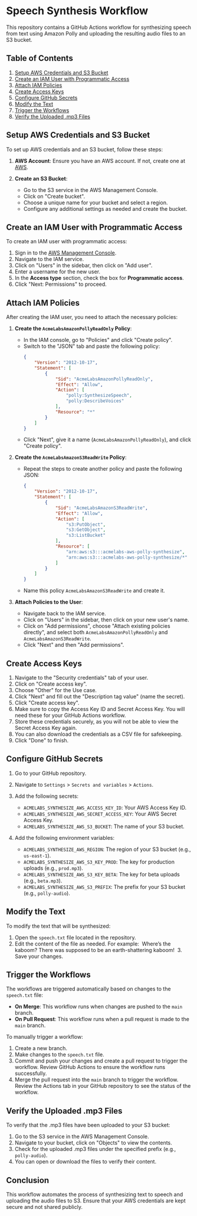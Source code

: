 # Speech Synthesis Workflow

This repository contains a GitHub Actions workflow for synthesizing speech from text using Amazon Polly and uploading the resulting audio files to an S3 bucket.

## Table of Contents
1. [Setup AWS Credentials and S3 Bucket](#setup-aws-credentials-and-s3-bucket)
2. [Create an IAM User with Programmatic Access](#create-an-iam-user-with-programmatic-access)
3. [Attach IAM Policies](#attach-iam-policies)
4. [Create Access Keys](#create-access-keys)
5. [Configure GitHub Secrets](#configure-github-secrets)
6. [Modify the Text](#modify-the-text)
7. [Trigger the Workflows](#trigger-the-workflows)
8. [Verify the Uploaded .mp3 Files](#verify-the-uploaded-mp3-files)

## Setup AWS Credentials and S3 Bucket

To set up AWS credentials and an S3 bucket, follow these steps:

1. **AWS Account**: Ensure you have an AWS account. If not, create one at [AWS](https://aws.amazon.com/).

2. **Create an S3 Bucket**:
   - Go to the S3 service in the AWS Management Console.
   - Click on "Create bucket".
   - Choose a unique name for your bucket and select a region.
   - Configure any additional settings as needed and create the bucket.

## Create an IAM User with Programmatic Access

To create an IAM user with programmatic access:

1. Sign in to the [AWS Management Console](https://aws.amazon.com/console/).
2. Navigate to the IAM service.
3. Click on "Users" in the sidebar, then click on "Add user".
4. Enter a username for the new user.
5. In the **Access type** section, check the box for **Programmatic access**.
6. Click "Next: Permissions" to proceed.

## Attach IAM Policies

After creating the IAM user, you need to attach the necessary policies:

1. **Create the `AcmeLabsAmazonPollyReadOnly` Policy**:
   - In the IAM console, go to "Policies" and click "Create policy".
   - Switch to the "JSON" tab and paste the following policy:
     ```json
     {
         "Version": "2012-10-17",
         "Statement": [
             {
                 "Sid": "AcmeLabsAmazonPollyReadOnly",
                 "Effect": "Allow",
                 "Action": [
                     "polly:SynthesizeSpeech",
                     "polly:DescribeVoices"
                 ],
                 "Resource": "*"
             }
         ]
     }
     ```
   - Click "Next", give it a name (`AcmeLabsAmazonPollyReadOnly`), and click "Create policy".

2. **Create the `AcmeLabsAmazonS3ReadWrite` Policy**:
   - Repeat the steps to create another policy and paste the following JSON:
     ```json
     {
         "Version": "2012-10-17",
         "Statement": [
             {
                 "Sid": "AcmeLabsAmazonS3ReadWrite",
                 "Effect": "Allow",
                 "Action": [
                     "s3:PutObject",
                     "s3:GetObject",
                     "s3:ListBucket"
                 ],
                 "Resource": [
                     "arn:aws:s3:::acmelabs-aws-polly-synthesize",
                     "arn:aws:s3:::acmelabs-aws-polly-synthesize/*"
                 ]
             }
         ]
     }
     ```
   - Name this policy `AcmeLabsAmazonS3ReadWrite` and create it.

3. **Attach Policies to the User**:
   - Navigate back to the IAM service.
   - Click on "Users" in the sidebar, then click on your new user's name.
   - Click on "Add permissions", choose "Attach existing policies directly", and select both `AcmeLabsAmazonPollyReadOnly` and `AcmeLabsAmazonS3ReadWrite`.
   - Click "Next" and then "Add permissions".

## Create Access Keys

1. Navigate to the "Security credentials" tab of your user.
2. Click on "Create access key".
3. Choose "Other" for the Use case.
4. Click "Next" and fill out the "Description tag value" (name the secret).
5. Click "Create access key".
6. Make sure to copy the Access Key ID and Secret Access Key. You will need these for your GitHub Actions workflow.
7. Store these credentials securely, as you will not be able to view the Secret Access Key again.
8. You can also download the credentials as a CSV file for safekeeping.
9. Click "Done" to finish.

## Configure GitHub Secrets

1. Go to your GitHub repository.
2. Navigate to `Settings` > `Secrets and variables` > `Actions`.
3. Add the following secrets:
   - `ACMELABS_SYNTHESIZE_AWS_ACCESS_KEY_ID`: Your AWS Access Key ID.
   - `ACMELABS_SYNTHESIZE_AWS_SECRET_ACCESS_KEY`: Your AWS Secret Access Key.
   - `ACMELABS_SYNTHESIZE_AWS_S3_BUCKET`: The name of your S3 bucket.

4. Add the following environment variables:
   - `ACMELABS_SYNTHESIZE_AWS_REGION`: The region of your S3 bucket (e.g., `us-east-1`).
   - `ACMELABS_SYNTHESIZE_AWS_S3_KEY_PROD`: The key for production uploads (e.g., `prod.mp3`).
   - `ACMELABS_SYNTHESIZE_AWS_S3_KEY_BETA`: The key for beta uploads (e.g., `beta.mp3`).
   - `ACMELABS_SYNTHESIZE_AWS_S3_PREFIX`: The prefix for your S3 bucket (e.g., `polly-audio`).

## Modify the Text

To modify the text that will be synthesized:

1. Open the `speech.txt` file located in the repository.
2. Edit the content of the file as needed. For example:
 Where’s the kaboom? There was supposed to be an earth-shattering kaboom!
 3. Save your changes.

## Trigger the Workflows

The workflows are triggered automatically based on changes to the `speech.txt` file:

-    **On Merge**: This workflow runs when changes are pushed to the `main` branch.
-    **On Pull Request**: This workflow runs when a pull request is made to the `main` branch.

To manually trigger a workflow:
1. Create a new branch.
2. Make changes to the `speech.txt` file.
3. Commit and push your changes and create a pull request to trigger the workflow. Review GitHub Actions to ensure the workflow runs successfully.
4. Merge the pull request into the `main` branch to trigger the workflow. Review the Actions tab in your GitHub repository to see the status of the workflow.

## Verify the Uploaded .mp3 Files

To verify that the .mp3 files have been uploaded to your S3 bucket:

1. Go to the S3 service in the AWS Management Console.
2. Navigate to your bucket, click on "Objects" to view the contents.
3. Check for the uploaded .mp3 files under the specified prefix (e.g., `polly-audio`).
4. You can open or download the files to verify their content.

## Conclusion

This workflow automates the process of synthesizing text to speech and uploading the audio files to S3. Ensure that your AWS credentials are kept secure and not shared publicly.